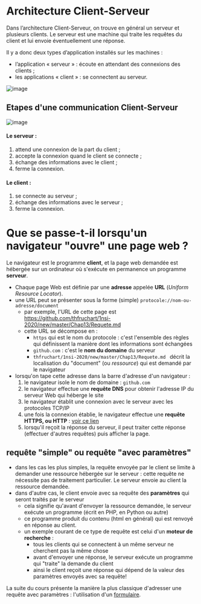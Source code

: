 # Architecture Client-Serveur
Dans l’architecture Client-Serveur, on trouve en général un serveur et plusieurs clients. 
Le serveur est une machine qui traite les requêtes du client et lui envoie éventuellement une réponse.

Il y a donc deux types d’application installés sur les machines :
* l’application « serveur » : écoute en attendant des connexions des clients ;
* les applications « client » : se connectent au serveur.

![image](https://user-images.githubusercontent.com/66477650/110476443-4562d000-80e2-11eb-81c1-3201a93cfa41.png)

## Etapes d'une communication Client-Serveur
![image](https://user-images.githubusercontent.com/66477650/110476488-51e72880-80e2-11eb-9733-8872ed9d9d71.png)
#### Le serveur :
1. attend une connexion de la part du client ;
2. accepte la connexion quand le client se connecte ;
3. échange des informations avec le client ;
4. ferme la connexion.

#### Le client :
1. se connecte au serveur ;
2. échange des informations avec le serveur ;
3. ferme la connexion.



# Que se passe-t-il lorsqu'un navigateur "ouvre" une page web ? 
Le navigateur est le programme **client**, et la page web demandée est hébergée sur un ordinateur où s'exécute en permanence un programme **serveur**.

* Chaque page Web est définie par une **adresse** appelée **URL** (*Uniform Resource Locator*).
* une URL peut se présenter sous la forme (simple) `protocole://nom-ou-adresse/document`
   *  par exemple, l'URL de cette page est https://github.com/thfruchart/1nsi-2020/new/master/Chap13/Requete.md 
   *  cette URL se décompose en  :
      * `https` qui est le nom du protocole : c'est l'ensemble des règles qui définissent la manière dont les informations sont échangées
      *   `github.com` : c'est le **nom du domaine** du serveur 
      *   `thfruchart/1nsi-2020/new/master/Chap13/Requete.md ` décrit la localisation du "document" (ou *ressource*) qui est demandé par le navigateur
* lorsqu'on tape cette adresse dans la barre d'adresse d'un navigateur : 
   1. le navigateur isole le nom de domaine :   `github.com`  
   2. le navigateur effectue une **requête DNS** pour obtenir l'adresse IP du serveur Web qui héberge le site
   3. le navigateur établit une connexion avec le serveur avec les protocoles TCP/IP
   4. une fois la connexion établie, le navigateur effectue une **requête HTTPS, ou HTTP** : [voir ce lien](https://pixees.fr/informatiquelycee/n_site/nsi_prem_http.html)
   5. lorsqu'il reçoit la réponse du serveur, il peut traiter cette réponse (effectuer d'autres requêtes) puis afficher la page.


## requête "simple" ou requête "avec paramètres"
* dans les cas les plus simples, la requête envoyée par le client se limite à demander une ressource hébergée sur le serveur : cette requête ne nécessite pas de traitement particulier. Le serveur envoie au client la ressource demandée.
* dans d'autre cas, le client envoie avec sa requête des **paramètres** qui seront traités par le serveur
   * cela signifie qu'avant d'envoyer la ressource demandée, le serveur exécute un programme (écrit en PHP, en Python ou autre)
   * ce programme produit du contenu (html en général) qui est renvoyé en réponse au client.
   * un exemple courant de ce type de requête est celui d'un **moteur de recherche** :
      *  tous les clients qui se connectent à un même serveur ne cherchent pas la même chose
      *  avant d'envoyer une réponse, le serveur exécute un programme qui "traite" la demande du client
      *  ainsi le client reçoit une réponse qui dépend de la valeur des paramètres envoyés avec sa requête!

La suite du cours présente la manière la plus classique d'adresser une requête avec paramètres : l'utilisation d'un [formulaire](https://github.com/thfruchart/1nsi-2020/blob/master/Chap13/FORMULAIRE.md).
